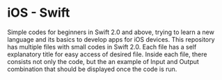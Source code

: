 # iOS - Swift

Simple codes for beginners in Swift 2.0 and above, trying to learn a new language and its basics to develop apps for iOS devices.
This repository has multiple files with small codes in Swift 2.0. Each file has a self explanatory title for easy access of desired file.
Inside each file, there consists not only the code, but the an example of Input and Output combination that should be displayed once the code is run.
